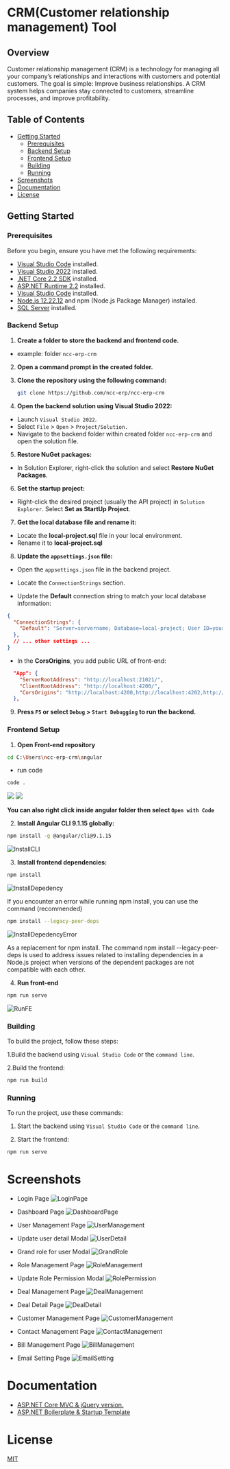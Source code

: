 # CRM(Customer relationship management) Tool

## Overview
Customer relationship management (CRM) is a technology for managing all your company’s relationships and interactions with customers and potential customers. The goal is simple: Improve business relationships. A CRM system helps companies stay connected to customers, streamline processes, and improve profitability.

## Table of Contents

- [Getting Started](#getting-started)
  - [Prerequisites](#prerequisites)
  - [Backend Setup](#backend-setup)
  - [Frontend Setup](#frontend-setup)
  - [Building](#building)
  - [Running](#running)
- [Screenshots](#screenshots)
- [Documentation](#documentation)
- [License](#license)

## Getting Started

### Prerequisites

Before you begin, ensure you have met the following requirements:

- [Visual Studio Code](https://code.visualstudio.com/download) installed.
- [Visual Studio 2022](https://visualstudio.microsoft.com/) installed.
- [.NET Core 2.2 SDK](https://dotnet.microsoft.com/en-us/download/dotnet/2.2) installed.
- [ASP.NET Runtime 2.2](https://dotnet.microsoft.com/en-us/download/dotnet/2.2) installed.
- [Visual Studio Code](https://code.visualstudio.com/) installed.
- [Node.js 12.22.12](https://nodejs.org/en/blog/release/v12.22.12) and npm (Node.js Package Manager) installed.
- [SQL Server](https://www.microsoft.com/en-in/sql-server/sql-server-downloads) installed.

### Backend Setup

1. **Create a folder to store the backend and frontend code.**
- example:  folder `ncc-erp-crm`


2. **Open a command prompt in the created folder.**


3. **Clone the repository using the following command:**

   ```bash
   git clone https://github.com/ncc-erp/ncc-erp-crm
   ```

4. **Open the backend solution using Visual Studio 2022:**

- Launch `Visual Studio 2022`.
- Select `File` > `Open` > `Project/Solution.`
- Navigate to the backend folder within created folder `ncc-erp-crm` and open the solution file.


5. **Restore NuGet packages:**

- In Solution Explorer, right-click the solution and select **Restore NuGet Packages**.


6. **Set the startup project:**

- Right-click the desired project (usually the API project) in `Solution Explorer`.
Select **Set as StartUp Project**.


7. **Get the local database file and rename it:**

- Locate the **local-project.sql** file in your local environment.
- Rename it to **local-project.sql**


8. **Update the `appsettings.json` file:**

- Open the `appsettings.json` file in the backend project.

- Locate the `ConnectionStrings` section.

- Update the **Default** connection string to match your local database information:


```json
{
  "ConnectionStrings": {
    "Default": "Server=servername; Database=local-project; User ID=yourUserId;Password=yourPassword;"
  },
  // ... other settings ...
}
```

- In the **CorsOrigins**, you add public URL of front-end:
```json
  "App": {
    "ServerRootAddress": "http://localhost:21021/",
    "ClientRootAddress": "http://localhost:4200/",
    "CorsOrigins": "http://localhost:4200,http://localhost:4202,http://localhost:8081,http://localhost:3000, more link public in FE..."
  },
```


9. **Press `F5` or select `Debug` > `Start Debugging` to run the backend.**


### Frontend Setup
1. **Open Front-end repository**
```bash
cd C:\Users\ncc-erp-crm\angular
```
- run code
```bash
code .
```
<img src="Images/OpenFE.png"/>
<img src="Images/OpenFE.png"  />

**You can also right click inside angular folder then select `Open with Code`**


2. **Install Angular CLI 9.1.15 globally:**

```bash
npm install -g @angular/cli@9.1.15
```

![InstallCLI](https://github.com/Duc22599/Test-NCC-Nguyen-Anh-Duc/assets/111440755/0b1876ba-921e-4b56-8000-6cbbab44c8ad)


3. **Install frontend dependencies:**

```bash
npm install
```
![InstallDepedency](https://github.com/Duc22599/Test-NCC-Nguyen-Anh-Duc/assets/111440755/40560b09-4d61-44a7-a92b-6dac3c773063)

If you encounter an error while running npm install, you can use the command (recommended)
```bash 
npm install --legacy-peer-deps 
```
![InstallDepedencyError](https://github.com/Duc22599/Test-NCC-Nguyen-Anh-Duc/assets/111440755/f34fbf9c-2214-4360-8e5e-2a91a9728761)

As a replacement for npm install.
The command npm install --legacy-peer-deps is used to address issues related to installing dependencies in a Node.js project when versions of the dependent packages are not compatible with each other. 


4. **Run front-end**
```bash
npm run serve
```
![RunFE](https://github.com/Duc22599/Test-NCC-Nguyen-Anh-Duc/assets/111440755/daf767b3-17cc-4c51-a7d5-118101933166)

### Building
To build the project, follow these steps:

1.Build the backend using `Visual Studio Code` or the `command line`.

2.Build the frontend:

```bash
npm run build
```

### Running
To run the project, use these commands:

1. Start the backend using `Visual Studio Code` or the `command line`.

2. Start the frontend:

```bash
npm run serve
```

# Screenshots
- Login Page
![LoginPage](https://github.com/Duc22599/Test-NCC-Nguyen-Anh-Duc/assets/111440755/0b1876ba-921e-4b56-8000-6cbbab44c8ad)

- Dashboard Page
![DashboardPage](https://github.com/VHoangDotCom/Test_README_file/blob/main/Images/dash_board_page.PNG)

- User Management Page
![UserManagement](https://github.com/VHoangDotCom/Test_README_file/blob/main/Images/user_management.PNG)

- Update user detail Modal
![UserDetail](https://github.com/VHoangDotCom/Test_README_file/blob/main/Images/update_user_detail.PNG)

- Grand role for user Modal
![GrandRole](https://github.com/VHoangDotCom/Test_README_file/blob/main/Images/grand_role_for_user.PNG)

- Role Management Page
![RoleManagement](https://github.com/VHoangDotCom/Test_README_file/blob/main/Images/role_management.PNG)

- Update Role Permission Modal
![RolePermission](https://github.com/VHoangDotCom/Test_README_file/blob/main/Images/update_role_permission.PNG)

- Deal Management Page
![DealManagement](https://github.com/VHoangDotCom/Test_README_file/blob/main/Images/deal_page.PNG)

- Deal Detail Page
![DealDetail](https://github.com/VHoangDotCom/Test_README_file/blob/main/Images/deal_detail_page.PNG)

- Customer Management Page
![CustomerManagement](https://github.com/VHoangDotCom/Test_README_file/blob/main/Images/customer_management.PNG)

- Contact Management Page
![ContactManagement](https://github.com/VHoangDotCom/Test_README_file/blob/main/Images/contact_management.PNG)

- Bill Management Page
![BillManagement](https://github.com/VHoangDotCom/Test_README_file/blob/main/Images/bill_management.PNG)

- Email Setting Page
![EmailSetting](https://github.com/VHoangDotCom/Test_README_file/blob/main/Images/email_setting_page.PNG)

# Documentation
  - [ASP.NET Core MVC & jQuery version.](https://aspnetboilerplate.com/Pages/Documents/Zero/Startup-Template-Core)
  - [ASP.NET Boilerplate & Startup Template](https://aspnetboilerplate.com/Templates)

# License
[MIT](https://github.com/ncc-erp/ncc-erp-project/blob/dev/LICENSE)